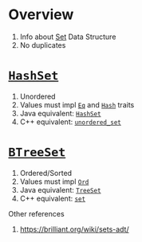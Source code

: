 # Overview
1. Info about [Set](https://en.wikipedia.org/wiki/Set_(abstract_data_type)) Data Structure
1. No duplicates


# [`HashSet`](https://doc.rust-lang.org/std/collections/struct.BTreeSet.html)
1. Unordered
1. Values must impl [`Eq`](https://doc.rust-lang.org/std/cmp/trait.Eq.html) and [`Hash`](https://doc.rust-lang.org/std/hash/trait.Hash.html) traits
1. Java equivalent: [`HashSet`](https://docs.oracle.com/en%2Fjava%2Fjavase%2F21%2Fdocs%2Fapi%2F%2F/java.base/java/util/HashSet.html)
1. C++ equivalent: [`unordered_set`](https://en.cppreference.com/w/cpp/container/unordered_set)


# [`BTreeSet`](https://doc.rust-lang.org/std/collections/struct.BTreeSet.html)
1. Ordered/Sorted
1. Values must impl [`Ord`](https://doc.rust-lang.org/std/cmp/trait.Ord.html)
1. Java equivalent: [`TreeSet`](https://docs.oracle.com/en%2Fjava%2Fjavase%2F21%2Fdocs%2Fapi%2F%2F/java.base/java/util/TreeSet.html)
1. C++ equivalent: [`set`](https://en.cppreference.com/w/cpp/container/set)


Other references
1. https://brilliant.org/wiki/sets-adt/
